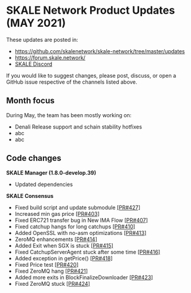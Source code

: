 # SKALE Network Product Updates (MAY 2021)

These updates are posted in: 

-   <https://github.com/skalenetwork/skale-network/tree/master/updates>
-   <https://forum.skale.network/>
-   [SKALE Discord](https://discord.gg/vvUtWJB)

If you would like to suggest changes, please post, discuss, or open a GitHub issue respective of the channels listed above.

## Month focus

During May, the team has been mostly working on:

-   Denali Release support and schain stability hotfixes
-   abc
-   abc

## Code changes

**SKALE Manager (1.8.0-develop.39)**

-   Updated dependencies

**SKALE Consensus**

-   Fixed build script and update submodule [\[PR#427\]](https://github.com/skalenetwork/skale-consensus/pull/427)
-   Increased min gas price [\[PR#403\]](https://github.com/skalenetwork/skale-consensus/pull/403)
-   Fixed ERC721 transfer bug in New IMA Flow [\[PR#407\]](https://github.com/skalenetwork/skale-consensus/pull/407)
-   Fixed сatchup hangs for long catchups [\[PR#410\]](https://github.com/skalenetwork/skale-consensus/pull/410)
-   Added OpenSSL with no-asm optimizations [\[PR#413\]](https://github.com/skalenetwork/skale-consensus/pull/413)
-   ZeroMQ enhancements [\[PR#414\]](https://github.com/skalenetwork/skale-consensus/pull/414)
-   Added Exit when SGX is stuck [\[PR#415\]](https://github.com/skalenetwork/skale-consensus/pull/415)
-   Fixed CatchupServerAgent stuck after some time [\[PR#416\]](https://github.com/skalenetwork/skale-consensus/pull/416)
-   Added exception in getPrice() [\[PR#418\]](https://github.com/skalenetwork/skale-consensus/pull/418)
-   Fixed Price test [\[PR#420\]](https://github.com/skalenetwork/skale-consensus/pull/420)
-   Fixed ZeroMQ hang [\[PR#421\]](https://github.com/skalenetwork/skale-consensus/pull/421)
-   Added more exits in BlockFinalizeDownloader [\[PR#423\]](https://github.com/skalenetwork/skale-consensus/pull/423)
-   Fixed ZeroMQ stuck [\[PR#424\]](https://github.com/skalenetwork/skale-consensus/pull/424)
